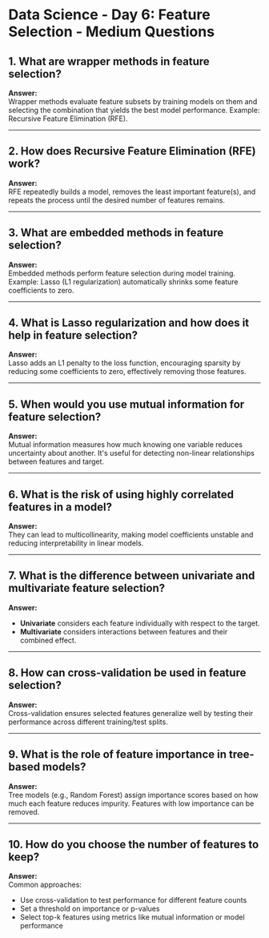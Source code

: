 # Data Science - Day 6: Feature Selection - Medium Questions

## 1. What are wrapper methods in feature selection?
**Answer:**  
Wrapper methods evaluate feature subsets by training models on them and selecting the combination that yields the best model performance. Example: Recursive Feature Elimination (RFE).

---

## 2. How does Recursive Feature Elimination (RFE) work?
**Answer:**  
RFE repeatedly builds a model, removes the least important feature(s), and repeats the process until the desired number of features remains.

---

## 3. What are embedded methods in feature selection?
**Answer:**  
Embedded methods perform feature selection during model training. Example: Lasso (L1 regularization) automatically shrinks some feature coefficients to zero.

---

## 4. What is Lasso regularization and how does it help in feature selection?
**Answer:**  
Lasso adds an L1 penalty to the loss function, encouraging sparsity by reducing some coefficients to zero, effectively removing those features.

---

## 5. When would you use mutual information for feature selection?
**Answer:**  
Mutual information measures how much knowing one variable reduces uncertainty about another. It's useful for detecting non-linear relationships between features and target.

---

## 6. What is the risk of using highly correlated features in a model?
**Answer:**  
They can lead to multicollinearity, making model coefficients unstable and reducing interpretability in linear models.

---

## 7. What is the difference between univariate and multivariate feature selection?
**Answer:**  
- **Univariate** considers each feature individually with respect to the target.  
- **Multivariate** considers interactions between features and their combined effect.

---

## 8. How can cross-validation be used in feature selection?
**Answer:**  
Cross-validation ensures selected features generalize well by testing their performance across different training/test splits.

---

## 9. What is the role of feature importance in tree-based models?
**Answer:**  
Tree models (e.g., Random Forest) assign importance scores based on how much each feature reduces impurity. Features with low importance can be removed.

---

## 10. How do you choose the number of features to keep?
**Answer:**  
Common approaches:
- Use cross-validation to test performance for different feature counts  
- Set a threshold on importance or p-values  
- Select top-k features using metrics like mutual information or model performance
